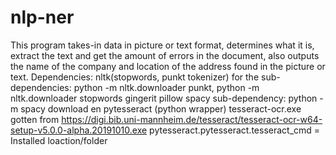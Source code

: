 # nlp-ner
This program takes-in data in picture or text format, determines what it is, extract the text and get the amount of errors 
in the document, also outputs the name of the company and location of the address found in the picture or text.
Dependencies:
nltk(stopwords, punkt tokenizer) for the sub-dependencies: python -m nltk.downloader punkt, python -m nltk.downloader stopwords
gingerit
pillow
spacy   sub-dependency: python -m spacy download en
pytesseract (python wrapper)
tesseract-ocr.exe gotten from https://digi.bib.uni-mannheim.de/tesseract/tesseract-ocr-w64-setup-v5.0.0-alpha.20191010.exe
pytesseract.pytesseract.tesseract_cmd = Installed loaction/folder


